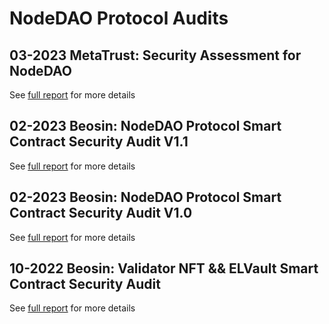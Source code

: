 # NodeDAO Protocol Audits

## 03-2023 MetaTrust: Security Assessment for NodeDAO

See [full report](/MetaScan_Report_NodeDAO_20230301.pdf) for more details

## 02-2023 Beosin: NodeDAO Protocol Smart Contract Security Audit V1.1

See [full report](/NodeDAO-Protocol_202302161759.pdf) for more details

## 02-2023 Beosin: NodeDAO Protocol Smart Contract Security Audit V1.0

See [full report](/NodeDAO-Protocol_202302161759.pdf) for more details

## 10-2022 Beosin: Validator NFT && ELVault Smart Contract Security Audit

See [full report](/Validator-NFT_202210251808.pdf) for more details